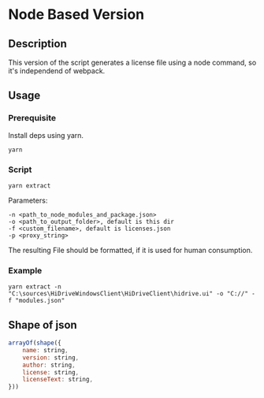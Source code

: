 # Node Based Version

## Description

This version of the script generates a license file using a node command, so it's independend of webpack.

## Usage

### Prerequisite

Install deps using yarn.

```shell
yarn
```

### Script

```shell
yarn extract
```

Parameters:

```shell
-n <path_to_node_modules_and_package.json>
-o <path_to_output_folder>, default is this dir
-f <custom_filename>, default is licenses.json
-p <proxy_string>
```

The resulting File should be formatted, if it is used for human consumption.

### Example

```shell
yarn extract -n "C:\sources\HiDriveWindowsClient\HiDriveClient\hidrive.ui" -o "C://" -f "modules.json"
```

## Shape of json

```js
arrayOf(shape({
    name: string,
    version: string,
    author: string,
    license: string,
    licenseText: string,
}))
```
